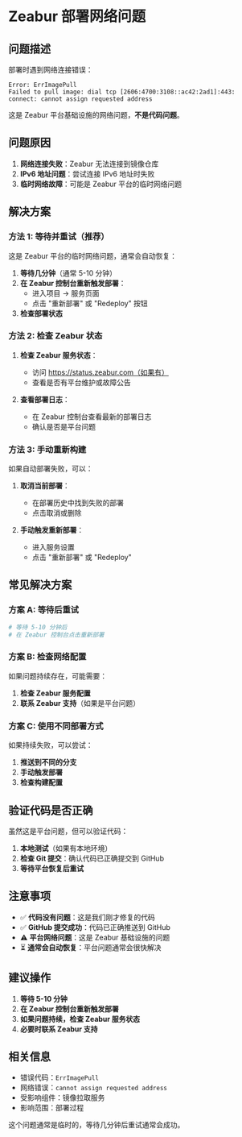 # Zeabur 部署网络问题

## 问题描述

部署时遇到网络连接错误：
```
Error: ErrImagePull
Failed to pull image: dial tcp [2606:4700:3108::ac42:2ad1]:443: connect: cannot assign requested address
```

这是 Zeabur 平台基础设施的网络问题，**不是代码问题**。

## 问题原因

1. **网络连接失败**：Zeabur 无法连接到镜像仓库
2. **IPv6 地址问题**：尝试连接 IPv6 地址时失败
3. **临时网络故障**：可能是 Zeabur 平台的临时网络问题

## 解决方案

### 方法 1: 等待并重试（推荐）

这是 Zeabur 平台的临时网络问题，通常会自动恢复：

1. **等待几分钟**（通常 5-10 分钟）
2. **在 Zeabur 控制台重新触发部署**：
   - 进入项目 → 服务页面
   - 点击 "重新部署" 或 "Redeploy" 按钮
3. **检查部署状态**

### 方法 2: 检查 Zeabur 状态

1. **检查 Zeabur 服务状态**：
   - 访问 https://status.zeabur.com（如果有）
   - 查看是否有平台维护或故障公告

2. **查看部署日志**：
   - 在 Zeabur 控制台查看最新的部署日志
   - 确认是否是平台问题

### 方法 3: 手动重新构建

如果自动部署失败，可以：

1. **取消当前部署**：
   - 在部署历史中找到失败的部署
   - 点击取消或删除

2. **手动触发重新部署**：
   - 进入服务设置
   - 点击 "重新部署" 或 "Redeploy"

## 常见解决方案

### 方案 A: 等待后重试

```bash
# 等待 5-10 分钟后
# 在 Zeabur 控制台点击重新部署
```

### 方案 B: 检查网络配置

如果问题持续存在，可能需要：

1. **检查 Zeabur 服务配置**
2. **联系 Zeabur 支持**（如果是平台问题）

### 方案 C: 使用不同部署方式

如果持续失败，可以尝试：

1. **推送到不同的分支**
2. **手动触发部署**
3. **检查构建配置**

## 验证代码是否正确

虽然这是平台问题，但可以验证代码：

1. **本地测试**（如果有本地环境）
2. **检查 Git 提交**：确认代码已正确提交到 GitHub
3. **等待平台恢复后重试**

## 注意事项

- ✅ **代码没有问题**：这是我们刚才修复的代码
- ✅ **GitHub 提交成功**：代码已正确推送到 GitHub
- ⚠️ **平台网络问题**：这是 Zeabur 基础设施的问题
- ⏳ **通常会自动恢复**：平台问题通常会很快解决

## 建议操作

1. **等待 5-10 分钟**
2. **在 Zeabur 控制台重新触发部署**
3. **如果问题持续，检查 Zeabur 服务状态**
4. **必要时联系 Zeabur 支持**

## 相关信息

- 错误代码：`ErrImagePull`
- 网络错误：`cannot assign requested address`
- 受影响组件：镜像拉取服务
- 影响范围：部署过程

这个问题通常是临时的，等待几分钟后重试通常会成功。

